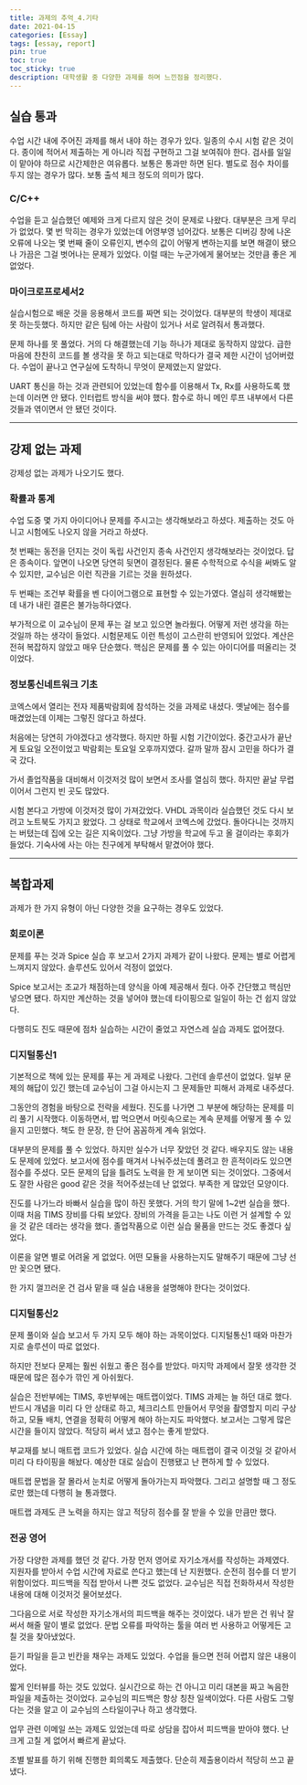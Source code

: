 ```yaml
---
title: 과제의 추억_4.기타
date: 2021-04-15
categories: [Essay]
tags: [essay, report]
pin: true
toc: true
toc_sticky: true
description: 대학생활 중 다양한 과제를 하며 느낀점을 정리했다.
---
```


## __실습 통과__

수업 시간 내에 주어진 과제를 해서 내야 하는 경우가 있다. 일종의 수시 시험 같은 것이다. 종이에 적어서 제출하는 게 아니라 직접 구현하고 그걸 보여줘야 한다. 검사를 일일이 맡아야 하므로 시간제한은 여유롭다.  보통은 통과만 하면 된다. 별도로 점수 차이를 두지 않는 경우가 많다. 보통 출석 체크 정도의 의미가 많다.

### __C/C++__

수업을 듣고 실습했던 예제와 크게 다르지 않은 것이 문제로 나왔다. 대부분은 크게 무리가 없었다. 몇 번 막히는 경우가 있었는데 어영부영 넘어갔다. 보통은 디버깅 창에 나온 오류에 나오는 몇 번째 줄이 오류인지, 변수의 값이 어떻게 변하는지를 보면 해결이 됐으나 가끔은 그걸 벗어나는 문제가 있었다. 이럴 때는 누군가에게 물어보는 것만큼 좋은 게 없었다.

### __마이크로프로세서2__

실습시험으로 배운 것을 응용해서 코드를 짜면 되는 것이었다. 대부분의 학생이 제대로 못 하는듯했다. 하지만 같은 팀에 아는 사람이 있거나 서로 알려줘서 통과했다.

문제 하나를 못 풀었다. 거의 다 해결했는데 기능 하나가 제대로 동작하지 않았다. 급한 마음에 찬찬히 코드를 볼 생각을 못 하고 되는대로 막하다가 결국 제한 시간이 넘어버렸다. 수업이 끝나고 연구실에 도착하니 무엇이 문제였는지 알았다.

UART 통신을 하는 것과 관련되어 있었는데 함수를 이용해서 Tx, Rx를 사용하도록 했는데 이러면 안 됐다. 인터럽트 방식을 써야 했다. 함수로 하니 메인 루프 내부에서 다른 것들과 엮이면서 안 됐던 것이다.

***

## __강제 없는 과제__

강제성 없는 과제가 나오기도 했다.

### __확률과 통계__

수업 도중 몇 가지 아이디어나 문제를 주시고는 생각해보라고 하셨다. 제출하는 것도 아니고 시험에도 나오지 않을 거라고 하셨다.

첫 번째는 동전을 던지는 것이 독립 사건인지 종속 사건인지 생각해보라는 것이었다. 답은 종속이다. 앞면이 나오면 당연히 뒷면이 결정된다. 물론 수학적으로 수식을 써봐도 알 수 있지만, 교수님은 이런 직관을 기르는 것을 원하셨다.

두 번째는 조건부 확률을 벤 다이어그램으로 표현할 수 있는가였다. 열심히 생각해봤는데 내가 내린 결론은 불가능하다였다.

부가적으로 이 교수님이 문제 푸는 걸 보고 있으면 놀라웠다. 어떻게 저런 생각을 하는 것일까 하는 생각이 들었다. 시험문제도 이런 특성이 고스란히 반영되어 있었다. 계산은 전혀 복잡하지 않았고 매우 단순했다. 핵심은 문제를 풀 수 있는 아이디어를 떠올리는 것이었다.

### __정보통신네트워크 기초__

코엑스에서 열리는 전자 제품박람회에 참석하는 것을 과제로 내셨다. 옛날에는 점수를 매겼었는데 이제는 그렇진 않다고 하셨다.

처음에는 당연히 가야겠다고 생각했다. 하지만 하필 시험 기간이었다. 중간고사가 끝난 게 토요일 오전이었고 박람회는 토요일 오후까지였다. 갈까 말까 잠시 고민을 하다가 결국 갔다.

가서 졸업작품을 대비해서 이것저것 많이 보면서 조사를 열심히 했다. 하지만 끝날 무렵이어서 그런지 빈 곳도 많았다.

시험 본다고 가방에 이것저것 많이 가져갔었다. VHDL 과목이라 실습했던 것도 다시 보려고 노트북도 가지고 왔었다. 그 상태로 학교에서 코엑스에 갔었다. 돌아다니는 것까지는 버텼는데 집에 오는 길은 지옥이었다. 그냥 가방을 학교에 두고 올 걸이라는 후회가 들었다. 기숙사에 사는 아는 친구에게 부탁해서 맡겼어야 했다.

***

## __복합과제__

과제가 한 가지 유형이 아닌 다양한 것을 요구하는 경우도 있었다.

### __회로이론__

문제를 푸는 것과 Spice 실습 후 보고서 2가지 과제가 같이 나왔다. 문제는 별로 어렵게 느껴지지 않았다. 솔루션도 있어서 걱정이 없었다.

Spice 보고서는 조교가 채점하는데 양식을 아예 제공해서 줬다. 아주 간단했고 핵심만 넣으면 됐다. 하지만 계산하는 것을 넣어야 했는데 타이핑으로 일일이 하는 건 쉽지 않았다.

다행히도 진도 때문에 점차 실습하는 시간이 줄었고 자연스레 실습 과제도 없어졌다.

### __디지털통신1__

기본적으로 책에 있는 문제를 푸는 게 과제로 나왔다. 그런데 솔루션이 없었다. 일부 문제의 해답이 있긴 했는데 교수님이 그걸 아시는지 그 문제들만 피해서 과제로 내주셨다.

그동안의 경험을 바탕으로 전략을 세웠다. 진도를 나가면 그 부분에 해당하는 문제를 미리 풀기 시작했다. 이동하면서, 밥 먹으면서 머릿속으로는 계속 문제를 어떻게 풀 수 있을지 고민했다. 책도 한 문장, 한 단어 꼼꼼하게 계속 읽었다.

대부분의 문제를 풀 수 있었다. 하지만 실수가 너무 잦았던 것 같다. 배우지도 않는 내용도 문제에 있었다. 보고서에 점수를 매겨서 나눠주셨는데 풀려고 한 흔적이라도 있으면 점수를 주셨다. 모든 문제의 답을 틀려도 노력을 한 게 보이면 되는 것이었다. 그중에서도 잘한 사람은 good 같은 것을 적어주셨는데 난 없었다. 부족한 게 많았던 모양이다.

진도를 나가느라 바빠서 실습을 많이 하진 못했다. 거의 학기 말에 1~2번 실습을 했다. 이때 처음 TIMS 장비를 다뤄 보았다. 장비의 가격을 듣고는 나도 이런 거 설계할 수 있을 것 같은 데라는 생각을 했다. 졸업작품으로 이런 실습 물품을 만드는 것도 좋겠다 싶었다.

이론을 알면 별로 어려울 게 없었다. 어떤 모듈을 사용하는지도 말해주기 때문에 그냥 선만 꽂으면 됐다.

한 가지 껄끄러운 건 검사 맡을 때 실습 내용을 설명해야 한다는 것이었다.

### __디지털통신2__

문제 풀이와 실습 보고서 두 가지 모두 해야 하는 과목이었다. 디지털통신1 때와 마찬가지로 솔루션이 따로 없었다.

하지만 전보다 문제는 훨씬 쉬웠고 좋은 점수를 받았다. 마지막 과제에서 잘못 생각한 것 때문에 많은 점수가 깎인 게 아쉬웠다.

실습은 전반부에는 TIMS, 후반부에는 매트랩이었다. TIMS 과제는 늘 하던 대로 했다. 반드시 개념을 미리 다 안 상태로 하고, 체크리스트 만들어서 무엇을 촬영할지 미리 구상하고, 모듈 배치, 연결을 정확히 어떻게 해야 하는지도 파악했다. 보고서는 그렇게 많은 시간을 들이지 않았다. 적당히 써서 냈고 점수는 좋게 받았다.

부교재를 보니 매트랩 코드가 있었다. 실습 시간에 하는 매트랩이 결국 이것일 것 같아서 미리 다 타이핑을 해놨다. 예상한 대로 실습이 진행됐고 난 편하게 할 수 있었다.

매트랩 문법을 잘 몰라서 눈치로 어떻게 돌아가는지 파악했다. 그리고 설명할 때 그 정도로만 했는데 다행히 늘 통과했다.

매트랩 과제도 큰 노력을 하지는 않고 적당히 점수를 잘 받을 수 있을 만큼만 했다.

### __전공 영어__

가장 다양한 과제를 했던 것 같다. 가장 먼저 영어로 자기소개서를 작성하는 과제였다. 지원자를 받아서 수업 시간에 자료로 쓴다고 했는데 난 지원했다. 순전히 점수를 더 받기 위함이었다. 피드백을 직접 받아서 나쁜 것도 없었다. 교수님은 직접 전화하셔서 작성한 내용에 대해 이것저것 물어보셨다.

그다음으로 서로 작성한 자기소개서의 피드백을 해주는 것이었다. 내가 받은 건 워낙 잘 써서 해줄 말이 별로 없었다. 문법 오류를 파악하는 툴을 여러 번 사용하고 어떻게든 고칠 것을 찾아냈었다.

듣기 파일을 듣고 빈칸을 채우는 과제도 있었다. 수업을 들으면 전혀 어렵지 않은 내용이었다.

짧게 인터뷰를 하는 것도 있었다. 실시간으로 하는 건 아니고 미리 대본을 짜고 녹음한 파일을 제출하는 것이었다. 교수님의 피드백은 항상 칭찬 일색이었다. 다른 사람도 그렇다는 것을 알고 이 교수님의 스타일이구나 하고 생각했다.

업무 관련 이메일 쓰는 과제도 있었는데 따로 상담을 잡아서 피드백을 받아야 했다. 난 크게 고칠 게 없어서 빠르게 끝났다.

조별 발표를 하기 위해 진행한 회의록도 제출했다. 단순히 제출용이라서 적당히 쓰고 끝냈다.
